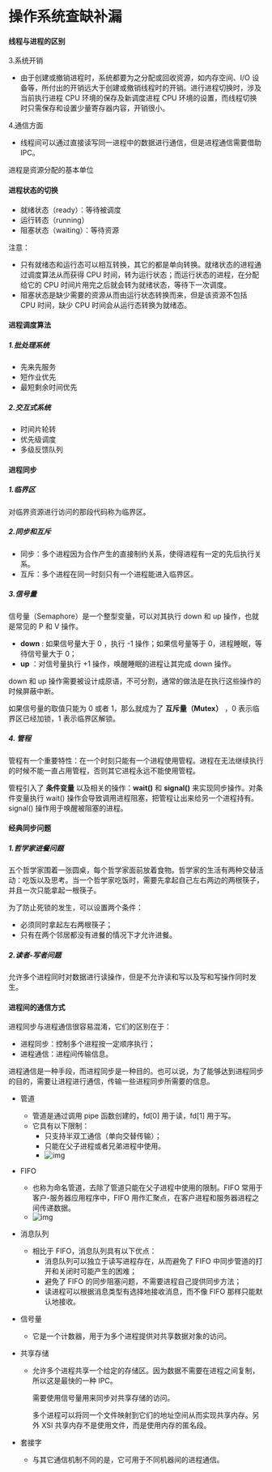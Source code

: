 # 操作系统查缺补漏

#### 线程与进程的区别

3.系统开销

- 由于创建或撤销进程时，系统都要为之分配或回收资源，如内存空间、I/O 设备等，所付出的开销远大于创建或撤销线程时的开销。进行进程切换时，涉及当前执行进程 CPU 环境的保存及新调度进程 CPU 环境的设置，而线程切换时只需保存和设置少量寄存器内容，开销很小。

4.通信方面

- 线程间可以通过直接读写同一进程中的数据进行通信，但是进程通信需要借助 IPC。

进程是资源分配的基本单位

#### 进程状态的切换

- 就绪状态（ready）：等待被调度
- 运行转态（running）
- 阻塞状态（waiting）：等待资源

注意：

- 只有就绪态和运行态可以相互转换，其它的都是单向转换。就绪状态的进程通过调度算法从而获得 CPU 时间，转为运行状态；而运行状态的进程，在分配给它的 CPU 时间片用完之后就会转为就绪状态，等待下一次调度。
- 阻塞状态是缺少需要的资源从而由运行状态转换而来，但是该资源不包括 CPU 时间，缺少 CPU 时间会从运行态转换为就绪态。

#### 进程调度算法

##### 1.批处理系统

- 先来先服务
- 短作业优先
- 最短剩余时间优先

##### 2.交互式系统

- 时间片轮转
- 优先级调度
- 多级反馈队列

#### 进程同步

##### 1.临界区

对临界资源进行访问的那段代码称为临界区。

##### 2.同步和互斥

- 同步：多个进程因为合作产生的直接制约关系，使得进程有一定的先后执行关系。
- 互斥：多个进程在同一时刻只有一个进程能进入临界区。

##### 3.信号量

信号量（Semaphore）是一个整型变量，可以对其执行 down 和 up 操作，也就是常见的 P 和 V 操作。

- **down** : 如果信号量大于 0 ，执行 -1 操作；如果信号量等于 0，进程睡眠，等待信号量大于 0；
- **up** ：对信号量执行 +1 操作，唤醒睡眠的进程让其完成 down 操作。

down 和 up 操作需要被设计成原语，不可分割，通常的做法是在执行这些操作的时候屏蔽中断。

如果信号量的取值只能为 0 或者 1，那么就成为了 **互斥量（Mutex）** ，0 表示临界区已经加锁，1 表示临界区解锁。

##### 4. 管程

管程有一个重要特性：在一个时刻只能有一个进程使用管程。进程在无法继续执行的时候不能一直占用管程，否则其它进程永远不能使用管程。

管程引入了 **条件变量** 以及相关的操作：**wait()** 和 **signal()** 来实现同步操作。对条件变量执行 wait() 操作会导致调用进程阻塞，把管程让出来给另一个进程持有。signal() 操作用于唤醒被阻塞的进程。

#### 经典同步问题

##### 1.哲学家进餐问题

五个哲学家围着一张圆桌，每个哲学家面前放着食物。哲学家的生活有两种交替活动：吃饭以及思考。当一个哲学家吃饭时，需要先拿起自己左右两边的两根筷子，并且一次只能拿起一根筷子。

为了防止死锁的发生，可以设置两个条件：

- 必须同时拿起左右两根筷子；
- 只有在两个邻居都没有进餐的情况下才允许进餐。

##### 2.读者-写者问题

允许多个进程同时对数据进行读操作，但是不允许读和写以及写和写操作同时发生。

#### 进程间的通信方式

进程同步与进程通信很容易混淆，它们的区别在于：

- 进程同步：控制多个进程按一定顺序执行；
- 进程通信：进程间传输信息。

进程通信是一种手段，而进程同步是一种目的。也可以说，为了能够达到进程同步的目的，需要让进程进行通信，传输一些进程同步所需要的信息。

- 管道

  - 管道是通过调用 pipe 函数创建的，fd[0] 用于读，fd[1] 用于写。
  - 它具有以下限制：
    - 只支持半双工通信（单向交替传输）；
    - 只能在父子进程或者兄弟进程中使用。
    - ![img](https://camo.githubusercontent.com/ea23bf43dfe705c9b9c1016389993e609b50a1ee/68747470733a2f2f63732d6e6f7465732d313235363130393739362e636f732e61702d6775616e677a686f752e6d7971636c6f75642e636f6d2f35336364396164652d623061362d343339392d623464652d3766316662643036636466622e706e67)

- FIFO

  - 也称为命名管道，去除了管道只能在父子进程中使用的限制。FIFO 常用于客户-服务器应用程序中，FIFO 用作汇聚点，在客户进程和服务器进程之间传递数据。
  - ![img](https://camo.githubusercontent.com/5655a545eb67ea75889b546efe007fffb2483885/68747470733a2f2f63732d6e6f7465732d313235363130393739362e636f732e61702d6775616e677a686f752e6d7971636c6f75642e636f6d2f32616335306238312d643932612d343430312d623965632d6632313133656363333037362e706e67)

- 消息队列

  - 相比于 FIFO，消息队列具有以下优点：
    - 消息队列可以独立于读写进程存在，从而避免了 FIFO 中同步管道的打开和关闭时可能产生的困难；
    - 避免了 FIFO 的同步阻塞问题，不需要进程自己提供同步方法；
    - 读进程可以根据消息类型有选择地接收消息，而不像 FIFO 那样只能默认地接收。

- 信号量

  - 它是一个计数器，用于为多个进程提供对共享数据对象的访问。

- 共享存储

  - 允许多个进程共享一个给定的存储区。因为数据不需要在进程之间复制，所以这是最快的一种 IPC。

    需要使用信号量用来同步对共享存储的访问。

    多个进程可以将同一个文件映射到它们的地址空间从而实现共享内存。另外 XSI 共享内存不是使用文件，而是使用内存的匿名段。

- 套接字

  - 与其它通信机制不同的是，它可用于不同机器间的进程通信。

